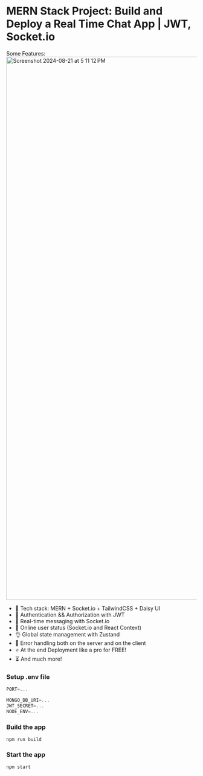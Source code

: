 # MERN Stack Project: Build and Deploy a Real Time Chat App | JWT, Socket.io



Some Features:
<img width="1439" alt="Screenshot 2024-08-21 at 5 11 12 PM" src="https://github.com/user-attachments/assets/ebac2084-b553-4e4b-9b8a-d2603bcc2790">

-   🌟 Tech stack: MERN + Socket.io + TailwindCSS + Daisy UI
-   🎃 Authentication && Authorization with JWT
-   👾 Real-time messaging with Socket.io
-   🚀 Online user status (Socket.io and React Context)
-   👌 Global state management with Zustand
-   🐞 Error handling both on the server and on the client
-   ⭐ At the end Deployment like a pro for FREE!
-   ⏳ And much more!

### Setup .env file

```js
PORT=...

MONGO_DB_URI=...
JWT_SECRET=...
NODE_ENV=...
```

### Build the app

```shell
npm run build
```

### Start the app

```shell
npm start
```
